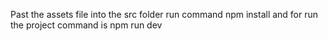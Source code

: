 Past the assets file into the src folder 
run command npm install
and for run the project command is npm run dev
